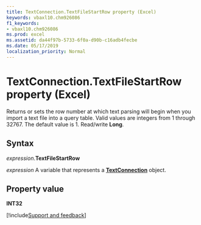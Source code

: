 ```yaml
---
title: TextConnection.TextFileStartRow property (Excel)
keywords: vbaxl10.chm926086
f1_keywords:
- vbaxl10.chm926086
ms.prod: excel
ms.assetid: da44f97b-5733-6f0a-d90b-c16adb4fecbe
ms.date: 05/17/2019
localization_priority: Normal
---
```



# TextConnection.TextFileStartRow property (Excel)

Returns or sets the row number at which text parsing will begin when you import a text file into a query table. Valid values are integers from 1 through 32767. The default value is 1. Read/write **Long**.


## Syntax

_expression_.**TextFileStartRow**

_expression_ A variable that represents a **[TextConnection](Excel.TextConnection.md)** object.


## Property value

**INT32**




[!include[Support and feedback](~/includes/feedback-boilerplate.md)]